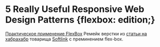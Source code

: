 5 Really Useful Responsive Web Design Patterns {flexbox: edition;}
======

[Практическое применение FlexBox](https://habr.com/ru/post/242545/)
Ремейк верстки из [статьи на хабрахабр](http://habrahabr.ru/post/141199/) товарища [Softlink](http://habrahabr.ru/users/Softlink/) с преминением flex-box.

